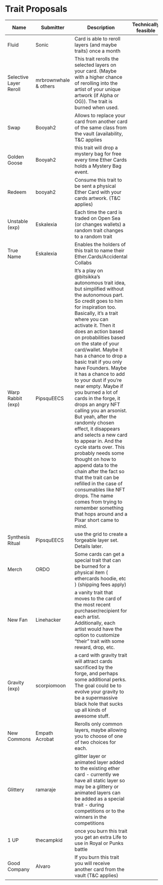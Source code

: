 # Trait Proposals

| Name | Submitter | Description | Technically feasible |
|---|---|---|---|
| Fluid | Sonic | Card is able to reroll layers (and maybe traits) once a month |
| Selective Layer Reroll | mrbrownwhale & others | This trait rerolls the selected layers on your card. (Maybe with a higher chance of rerolling into the artist of your unique artwork (if Alpha or OG)). The trait is burned when used. |
| Swap | Booyah2 | Allows to replace your card from another card of the same class from the vault (availability, T&C applies |
| Golden Goose | Booyah2 | this trait will drop a mystery bag for free every time Ether Cards holds a Mystery Bag event.|
| Redeem | booyah2 | Consume this trait to be sent a physical Ether Card with your cards artwork. (T&C applies) |
| Unstable (exp) | Eskalexia | Each time the card is traded on Open Sea (or changes wallets) a random trait changes to a random trait |
| True Name | Eskalexia | Enables the holders of this trait to name their Ether.Cards/Accidental Collabs |
| Warp Rabbit (exp)| PipsquEECS | It’s a play on @bitsikka’s autonomous trait idea, but simplified without the autonomous part. So credit goes to him for inspiration too. Basically, it’s a trait where you can activate it. Then it does an action based on probabilities based on the state of your card/wallet. Maybe it has a chance to drop a basic trait if you only have Founders. Maybe it has a chance to add to your dust if you’re near empty. Maybe if you burned a lot of cards in the forge, it drops an angry NFT calling you an arsonist. But yeah, after the randomly chosen effect, it disappears and selects a new card to appear in. And the cycle starts over. This probably needs some thought on how to append data to the chain after the fact so that the trait can be refilled in the case of consumables like NFT drops. The name comes from trying to remember something that hops around and a Pixar short came to mind. |
| Synthesis Ritual | PipsquEECS | use the grid to create a forgeable layer set. Details later.|
| Merch | ORDO | Some cards can get a special trait that can be burned for a physical item ( ethercards hoodie, etc ) (shipping fees apply) |
| New Fan | Linehacker | a vanity trait that moves to the card of the most recent purchaser/recipient for each artist. Additionally, each artist would have the option to customize “their” trait with some reward, drop, etc. |
| Gravity (exp)| scorpiomoon | a card with gravity trait will attract cards sacrificed by the forge, and perhaps some additional perks. The goal could be to evolve your gravity to be a supermassive black hole that sucks up all kinds of awesome stuff. |
| New Commons | Empath Acrobat | Rerolls only common layers, maybe allowing you to choose of one of two choices for each. |
| Glittery | ramaraje | glitter layer or animated layer added to the existing ether card - currently we have all static layer so may be a glittery or animated layers can be added as a special trait - during competitions or to the winners in the competitions |
| 1 UP | thecampkid | once you burn this trait you get an extra Life to use in Royal or Punks battle |
| Good Company | Alvaro | If you burn this trait you will receive another card from the vault (T&C applies) |
